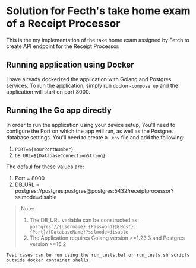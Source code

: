 # Solution for Fecth's take home exam of a Receipt Processor

This is the my implementation of the take home exam assigned by Fetch to create API endpoint for the Receipt Processor.

## Running application using Docker

I have already dockerized the application with Golang and Postgres services. To run the application, simply run `docker-compose up` and the application will start on port 8000.

## Running the Go app directly

In order to run the application using your device setup, You'll need to configure the Port on which the app will run, as well as the Postgres database settings. You'll need to create a `.env` file and add the following:

1. `PORT=${YourPortNumber}`
1. `DB_URL=${DatabaseConnectionString}`

The defaul for these values are:

1. Port = 8000
1. DB_URL = postgres://postgres:postgres@postgres:5432/receiptprocessor?sslmode=disable

> Note:
>
> 1. The DB_URL variable can be constructed as: `postgres://{Username}:{Password}@{Host}:{Port}/{DatabaseName}?sslmode=disable`
> 1. The Application requires Golang version >=1.23.3 and Postgres version >=15.2

```
Test cases can be run using the run_tests.bat or run_tests.sh scripts outside docker container shells.
```

